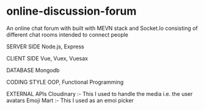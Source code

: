 # online-discussion-forum
An online chat forum with built with MEVN stack and Socket.Io consisting of different chat rooms intended to connect people

SERVER SIDE
Node.js, Express

CLIENT SIDE
Vue, Vuex, Vuesax

DATABASE
Mongodb

CODING STYLE
OOP, Functional Programming

EXTERNAL APIs
Cloudinary :- This I used to handle the media i.e. the user avatars
Emoji Mart :- This I used as an emoi picker
